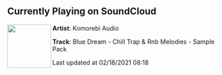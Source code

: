 ## Currently Playing on SoundCloud

[<img align="left" width="100" src="https://i1.sndcdn.com/artworks-dTR3AZbnLG67mx2C-S7z5zA-t50x50.jpg">](https://soundcloud.com/komorebiaudio/blue-dream-chill-trap-rnb-melodies-sample-pack)

**Artist**: Komorebi Audio 

**Track**: Blue Dream - Chill Trap & Rnb Melodies - Sample Pack

Last updated at 02/18/2021 08:18
